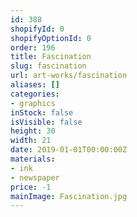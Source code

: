 ```yaml
---
id: 388
shopifyId: 0
shopifyOptionId: 0
order: 196
title: Fascination
slug: fascination
url: art-works/fascination
aliases: []
categories:
- graphics
inStock: false
isVisible: false
height: 30
width: 21
date: 2019-01-01T00:00:00Z
materials:
- ink
- newspaper
price: -1
mainImage: Fascination.jpg
---
```

